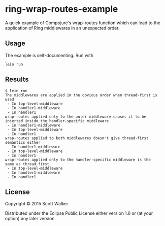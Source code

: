 # ring-wrap-routes-example

A quick example of Compojure's wrap-routes function which can lead to the application of Ring middlewares in an unexpected order.

## Usage

The example is self-documenting. Run with:

    lein run
    
## Results
```
$ lein run
The middlewares are applied in the obvious order when thread-first is used
 - In top-level-middleware
 - In handler1-middleware
 - In handler1
wrap-routes applied only to the outer middleware causes it to be inserted inside the handler-specific middleware
 - In handler1-middleware
 - In top-level-middleware
 - In handler1
wrap-routes applied to both middlewares doesn't give thread-first semantics either
 - In handler1-middleware
 - In top-level-middleware
 - In handler1
wrap-routes applied only to the handler-specific middleware is the same as thread-first
 - In top-level-middleware
 - In handler1-middleware
 - In handler1
```

## License

Copyright © 2015 Scott Walker

Distributed under the Eclipse Public License either version 1.0 or (at
your option) any later version.
